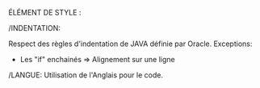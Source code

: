 ÉLÉMENT DE STYLE :

/INDENTATION:

Respect des règles d'indentation de JAVA définie par Oracle.
Exceptions:
- Les "if" enchainés => Alignement sur une ligne



/LANGUE:
Utilisation de l'Anglais pour le code.
